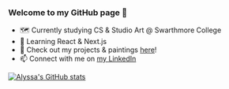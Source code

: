 ### Welcome to my GitHub page 👋

- 🗺  Currently studying CS & Studio Art @ Swarthmore College
- 🌱  Learning React & Next.js
- 🎨  Check out my projects & paintings [here](https://alyssamzhang.com/)!
- 📫  Connect with me on [my LinkedIn](https://www.linkedin.com/in/alyssa-zhang-13697a187/)

[![Alyssa's GitHub stats](https://github-readme-stats-sigma-five.vercel.app/api?username=amzhang02&include_all_commits=true&count_private=true&show_icons=true&hide=stars&theme=radical)](https://github.com/amzhang02/github-readme-stats)
